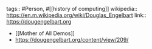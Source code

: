 tags:: #Person, #[[history of computing]]
wikipedia:: https://en.m.wikipedia.org/wiki/Douglas_Engelbart
link:: https://dougengelbart.org

- [[Mother of All Demos]]
- https://dougengelbart.org/content/view/209/